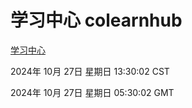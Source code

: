# 学习中心 colearnhub
[学习中心](http://219.139.197.74:56308/colearnhub/)

2024年 10月 27日 星期日 13:30:02 CST

2024年 10月 27日 星期日 05:30:02 GMT
